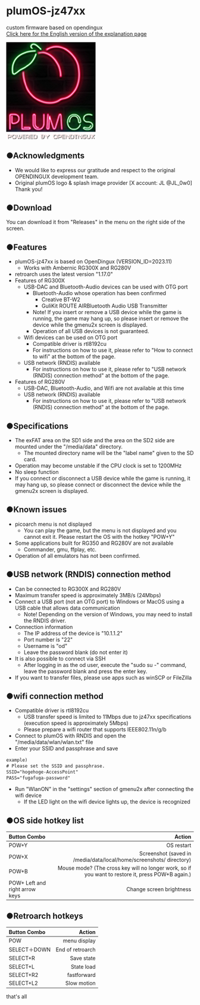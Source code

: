# plumOS-jz47xx
custom firmware based on opendingux  
[Click here for the English version of the explanation page](./README_EN.md)
  
   <img src="./docs/website/images/plumOS-jz47xx.png" width="240">
  
## ●Acknowledgments
- We would like to express our gratitude and respect to the original OPENDINGUX development team.
- Original plumOS logo & splash image provider [X account: JL @JL_0w0] Thank you!

## ●Download
You can download it from "Releases" in the menu on the right side of the screen.
 
## ●Features
- plumOS-jz47xx is based on OpenDingux (VERSION_ID=2023.11)
     - Works with Ambernic RG300X and RG280V
- retroarch uses the latest version "1.17.0"
- Features of RG300X
     - USB-DAC and Bluetooth-Audio devices can be used with OTG port
         - Bluetooth-Audio whose operation has been confirmed
             - Creative BT-W2
             - GuliKit ROUTE AIRBluetooth Audio USB Transmitter
         - Note! If you insert or remove a USB device while the game is running, the game may hang up, so please insert or remove the device while the gmenu2x screen is displayed.
         - Operation of all USB devices is not guaranteed.
     - Wifi devices can be used on OTG port
         - Compatible driver is rtl8192cu
         - For instructions on how to use it, please refer to "How to connect to wifi" at the bottom of the page.
     - USB network (RNDIS) available
         - For instructions on how to use it, please refer to "USB network (RNDIS) connection method" at the bottom of the page.
- Features of RG280V
     - USB-DAC, Bluetooth-Audio, and Wifi are not available at this time
     - USB network (RNDIS) available
         - For instructions on how to use it, please refer to "USB network (RNDIS) connection method" at the bottom of the page.

## ●Specifications
- The exFAT area on the SD1 side and the area on the SD2 side are mounted under the "/media/data" directory.
     - The mounted directory name will be the "label name" given to the SD card.
- Operation may become unstable if the CPU clock is set to 1200MHz
- No sleep function
- If you connect or disconnect a USB device while the game is running, it may hang up, so please connect or disconnect the device while the gmenu2x screen is displayed.

## ●Known issues
- picoarch menu is not displayed
     - You can play the game, but the menu is not displayed and you cannot exit it.
     Please restart the OS with the hotkey "POW+Y"
- Some applications built for RG350 and RG280V are not available
     - Commander, gmu, ffplay, etc.
- Operation of all emulators has not been confirmed.

## ●USB network (RNDIS) connection method
- Can be connected to RG300X and RG280V
- Maximum transfer speed is approximately 3MB/s (24Mbps)
- Connect a USB port (not an OTG port) to Windows or MacOS using a USB cable that allows data communication
     - Note! Depending on the version of Windows, you may need to install the RNDIS driver.
- Connection information
     - The IP address of the device is "10.1.1.2"
     - Port number is "22"
     - Username is "od"
     - Leave the password blank (do not enter it)
- It is also possible to connect via SSH
     - After logging in as the od user, execute the "sudo su -" command, leave the password blank and press the enter key.
- If you want to transfer files, please use apps such as winSCP or FileZilla

## ●wifi connection method
- Compatible driver is rtl8192cu
     - USB transfer speed is limited to 11Mbps due to jz47xx specifications (execution speed is approximately 5Mbps)
     - Please prepare a wifi router that supports IEEE802.11n/g/b
- Connect to plumOS with RNDIS and open the "/media/data/wlan/wlan.txt" file
- Enter your SSID and passphrase and save
````
example)
# Please set the SSID and passphrase.
SSID="hogehoge-AccessPoint"
PASS="fugafuga-password"
````
- Run "WlanON" in the "settings" section of gmenu2x after connecting the wifi device
     - If the LED light on the wifi device lights up, the device is recognized


## ●OS side hotkey list
| Button Combo | Action |
|:------------|------------:|
| POW+Y | OS restart |
| POW+X | Screenshot (saved in /media/data/local/home/screenshots/ directory) |
| POW+B | Mouse mode? (The cross key will no longer work, so if you want to restore it, press POW+B again.) |
| POW+ Left and right arrow keys | Change screen brightness |

## ●Retroarch hotkeys
| Button Combo | Action |
|:------------|------------:|
| POW | menu display |
| SELECT＋DOWN | End of retroarch |
| SELECT+R | Save state |
| SELECT+L | State load |
| SELECT+R2 | fastforward |
| SELECT+L2 | Slow motion |

that's all
